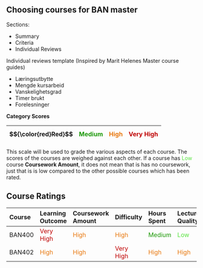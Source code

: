 ## Choosing courses for BAN master

Sections:

- Summary
- Criteria
- Individual Reviews

Individual reviews template (Inspired by Marit Helenes Master course guides)

- Læringsutbytte
- Mengde kursarbeid
- Vanskelighetsgrad
- Timer brukt
- Forelesninger

**Category Scores**

| $${\color{red}Red}$$ | <span style="color:#1d9908">Medium</span> | <span style="color:#e87910">High</span> | <span style="color:#bf0000">Very High</span> |
| :------------------- | :---------------------------------------- | :-------------------------------------- | :------------------------------------------- |

This scale will be used to grade the various aspects of each course. The scores of the courses are weighed against each other. If a course has <span style="color:#5ae342">Low</span> course **Coursework Amount**, it does not mean that is has no coursework, just that is is low compared to the other possible courses which has been rated.

## Course Ratings

| Course | Learning Outcome                               | Coursework Amount                         | Difficulty                                     | Hours Spent                                 | Lecture Quality                           |
| :----- | :--------------------------------------------- | :---------------------------------------- | :--------------------------------------------- | :------------------------------------------ | :---------------------------------------- |
| BAN400 | <span style = "color:#bf0000">Very High</span> | <span style = "color:#e87910">High</span> | <span style = "color:#e87910">High</span>      | <span style = "color:#1d9908">Medium</span> | <span style = "color:#5ae342">Low</span>  |
| BAN402 | <span style = "color:#e87910">High</span>      | <span style = "color:#e87910">High</span> | <span style = "color:#bf0000">Very High</span> | <span style = "color:#e87910">High</span>   | <span style = "color:#e87910">High</span> |
